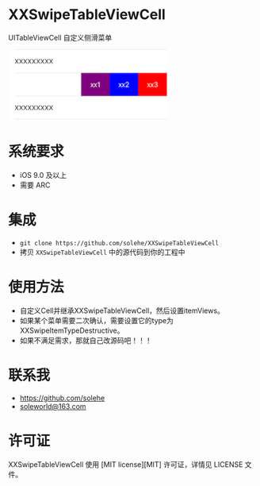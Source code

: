 
XXSwipeTableViewCell
==================


UITableViewCell 自定义侧滑菜单


<img src="./Images/menus.png" width="320">
    

# 系统要求
* iOS 9.0 及以上
* 需要 ARC

# 集成

* `git clone https://github.com/solehe/XXSwipeTableViewCell`
* 拷贝 `XXSwipeTableViewCell` 中的源代码到你的工程中


# 使用方法
* 自定义Cell并继承XXSwipeTableViewCell，然后设置itemViews。
* 如果某个菜单需要二次确认，需要设置它的type为XXSwipeItemTypeDestructive。
* 如果不满足需求，那就自己改源码吧！！！


# 联系我
* https://github.com/solehe
* soleworld@163.com


# 许可证

XXSwipeTableViewCell 使用 [MIT license][MIT] 许可证，详情见 LICENSE 文件。
